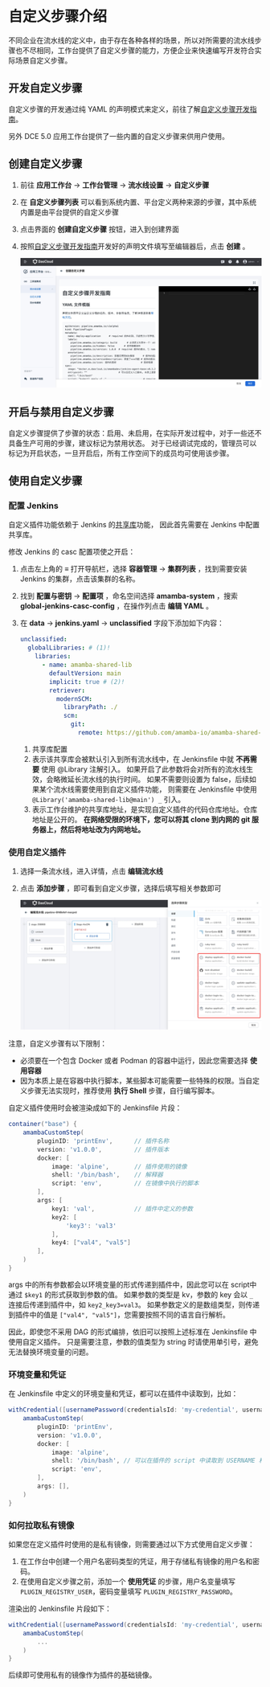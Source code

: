 # 自定义步骤介绍

不同企业在流水线的定义中，由于存在各种各样的场景，所以对所需要的流水线步骤也不尽相同，工作台提供了自定义步骤的能力，方便企业来快速编写开发符合实际场景自定义步骤。

## 开发自定义步骤

自定义步骤的开发通过纯 YAML 的声明模式来定义，前往了解[自定义步骤开发指南](./customize-develop.md)。

另外 DCE 5.0 应用工作台提供了一些内置的自定义步骤来供用户使用。

## 创建自定义步骤

1. 前往 __应用工作台__ -> __工作台管理__ -> __流水线设置__ -> __自定义步骤__

2. 在 __自定义步骤列表__ 可以看到系统内置、平台定义两种来源的步骤，其中系统内置是由平台提供的自定义步骤

3. 点击界面的 __创建自定义步骤__ 按钮，进入到创建界面

4. 按照[自定义步骤开发指南](./customize-develop.md)开发好的声明文件填写至编辑器后，点击 __创建__ 。

    ![cus-step1](./images/custermize1.jpg)

## 开启与禁用自定义步骤

自定义步骤提供了步骤的状态：启用、未启用，在实际开发过程中，对于一些还不具备生产可用的步骤，建议标记为禁用状态。
对于已经调试完成的，管理员可以标记为开启状态，一旦开启后，所有工作空间下的成员均可使用该步骤。

## 使用自定义步骤

### 配置 Jenkins

自定义插件功能依赖于 Jenkins 的[共享库](https://www.jenkins.io/doc/book/pipeline/shared-libraries/)功能，
因此首先需要在 Jenkins 中配置共享库。

修改 Jenkins 的 casc 配置项使之开启：

1. 点击左上角的 __≡__ 打开导航栏，选择 __容器管理__ -> __集群列表__ ，找到需要安装 Jenkins 的集群，点击该集群的名称。
2. 找到 __配置与密钥__ -> __配置项__ ，命名空间选择 __amamba-system__ ，搜索 __global-jenkins-casc-config__ ，在操作列点击 __编辑 YAML__ 。
3. 在 __data__ -> __jenkins.yaml__ -> __unclassified__ 字段下添加如下内容：

    ```yaml
    unclassified:
      globalLibraries: # (1)!
        libraries:
          - name: amamba-shared-lib
            defaultVersion: main
            implicit: true # (2)!
            retriever:
              modernSCM:
                libraryPath: ./
                scm:
                  git:
                    remote: https://github.com/amamba-io/amamba-shared-lib.git # (3)!
    ```

    1. 共享库配置
    2. 表示该共享库会被默认引入到所有流水线中，在 Jenkinsfile 中就 __不再需要__ 使用 @Library 注解引入。
       如果开启了此参数将会对所有的流水线生效，会略微延长流水线的执行时间。
       如果不需要则设置为 false，后续如果某个流水线需要使用到自定义插件功能，
       则需要在 Jenkinsfile 中使用 `@Library('amamba-shared-lib@main') _` 引入。
    3. 表示工作台维护的共享库地址，是实现自定义插件的代码仓库地址。仓库地址是公开的。
       __在网络受限的环境下，您可以将其 clone 到内网的 git 服务器上，然后将地址改为内网地址。__

### 使用自定义插件

1. 选择一条流水线，进入详情，点击 __编辑流水线__

2. 点击 __添加步骤__ ，即可看到自定义步骤，选择后填写相关参数即可

    ![cus-step2](./images/custermize2.jpg)


注意，自定义步骤有以下限制：

- 必须要在一个包含 Docker 或者 Podman 的容器中运行，因此您需要选择 __使用容器__
- 因为本质上是在容器中执行脚本，某些脚本可能需要一些特殊的权限。当自定义步骤无法实现时，推荐使用 __执行 Shell__ 步骤，自行编写脚本。

自定义插件使用时会被渲染成如下的 Jenkinsfile 片段：

```groovy
container("base") {
    amambaCustomStep(
        pluginID: 'printEnv',      // 插件名称
        version: 'v1.0.0',         // 插件版本
        docker: [
            image: 'alpine',       // 插件使用的镜像
            shell: '/bin/bash',    // 解释器
            script: 'env',         // 在镜像中执行的脚本
        ],
        args: [
            key1: 'val',           // 插件中定义的参数
            key2: [
                'key3': 'val3'
            ],
            key4: ["val4", "val5"]
        ],
    )
}
```

args 中的所有参数都会以环境变量的形式传递到插件中，因此您可以在 script中 通过 `$key1` 的形式获取到参数的值。
如果参数的类型是 kv，参数的 key 会以 `_` 连接后传递到插件中，如 `key2_key3=val3`。
如果参数定义的是数组类型，则传递到插件中的值是 `["val4", "val5"]`，您需要按照不同的语言自行解析。

因此，即使您不采用 DAG 的形式编排，依旧可以按照上述标准在 Jenkinsfile 中使用自定义插件。
只是需要注意，参数的值类型为 string 时请使用单引号，避免无法替换环境变量的问题。

### 环境变量和凭证

在 Jenkinsfile 中定义的环境变量和凭证，都可以在插件中读取到，比如：

```groovy
withCredential([usernamePassword(credentialsId: 'my-credential', usernameVariable: 'USERNAME', passwordVariable: 'PASSWORD')]) {
    amambaCustomStep(
        pluginID: 'printEnv',
        version: 'v1.0.0',
        docker: [
            image: 'alpine',
            shell: '/bin/bash', // 可以在插件的 script 中读取到 USERNAME 和 PASSWORD 变量
            script: 'env',
        ],
        args: [],
    )
}
```

### 如何拉取私有镜像

如果您在定义插件时使用的是私有镜像，则需要通过以下方式使用自定义步骤：

1. 在工作台中创建一个用户名密码类型的凭证，用于存储私有镜像的用户名和密码。
2. 在使用自定义步骤之前，添加一个 __使用凭证__ 的步骤，用户名变量填写 `PLUGIN_REGISTRY_USER`，密码变量填写 `PLUGIN_REGISTRY_PASSWORD`。

渲染出的 Jenkinsfile 片段如下：

```groovy
withCredential([usernamePassword(credentialsId: 'my-credential', usernameVariable: 'PLUGIN_REGISTRY_USER', passwordVariable: 'PLUGIN_REGISTRY_PASSWORD')]) {
    amambaCustomStep(
        ...
    )
}
```

后续即可使用私有的镜像作为插件的基础镜像。
